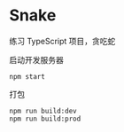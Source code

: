 # Snake

练习 TypeScript 项目，贪吃蛇

启动开发服务器

```
npm start
```

打包

```
npm run build:dev
npm run build:prod
```
